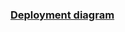 ### [Deployment diagram](//www.plantuml.com/plantuml/png/bO_FgjD05CRNEKznk2iLUgLPNowtKDtO-eSeBiJ5D7DQnqncmio9MgHGV05tRliAXGfkR9zXyaOEQLA22k9P77A-yvtCxxlpB1pNfGPWnPhmrNms2j-RRs4V3iqszfzXZ_7Z57w4GpWrs-PB58_Xs7p5i0ix04rBHhRerEeTerIESbRM0FX2cKeuKM9koyeQCfpnMXF6vyO0nah2gvkRAVc2RNLxUuN2eopmCs2iVlsi8YTOcHLcQyzKucjbfFte7ywKgJ_5gyu_l7dih64oyjx4h6ejtFtEDgWB4hvvSFtUlxqiDt3k6m1bcDnIv8HFQBsmmicXDhUr9u1-XQDHX0TevNxeWJ9o7yZXk0lfupYEGCc_GdP-tPg72ITLfLKUJwp1xkUJxFdrqqSlpr6Jv6yXexo1fCqcYyXu1la3CnrWfl-3cVwEEHKi5i9JppZFiXUp8Q7i3L4VqBLSFM0AS4T6rgM6Nm00)
